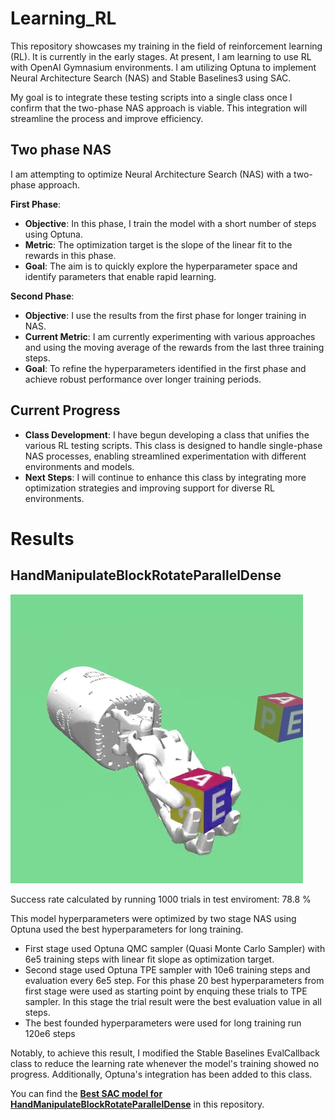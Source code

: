 # Learning_RL 
This repository showcases my training in the field of reinforcement learning (RL). It is currently in the early stages. At present, I am learning to use RL with OpenAI Gymnasium environments. I am utilizing Optuna to implement Neural Architecture Search (NAS) and Stable Baselines3 using SAC.

My goal is to integrate these testing scripts into a single class once I confirm that the two-phase NAS approach is viable. This integration will streamline the process and improve efficiency.

## Two phase NAS 

I am attempting to optimize Neural Architecture Search (NAS) with a two-phase approach.

**First Phase**:

- **Objective**: In this phase, I train the model with a short number of steps using Optuna.
- **Metric**: The optimization target is the slope of the linear fit to the rewards in this phase.
- **Goal**: The aim is to quickly explore the hyperparameter space and identify parameters that enable rapid learning.

**Second Phase**:

- **Objective**: I use the results from the first phase for longer training in NAS.
- **Current Metric**: I am currently experimenting with various approaches and using the moving average of the rewards from the last three training steps.
- **Goal**: To refine the hyperparameters identified in the first phase and achieve robust performance over longer training periods.

## Current Progress

- **Class Development**: I have begun developing a class that unifies the various RL testing scripts. This class is designed to handle single-phase NAS processes, enabling streamlined experimentation with different environments and models.
- **Next Steps**: I will continue to enhance this class by integrating more optimization strategies and improving support for diverse RL environments.

# Results 

## HandManipulateBlockRotateParallelDense 
[![HandManipulateBlockRotateParallelDense solution using SAC](/pictures/hand_manipulate_block.png)](https://www.youtube.com/watch?v=eGOhrHnQlEo)

Success rate calculated by running 1000 trials in test enviroment: 78.8 %

This model hyperparameters were optimized by two stage NAS using Optuna used the best hyperparameters for long training. 
- First stage used Optuna QMC sampler (Quasi Monte Carlo Sampler) with 6e5 training steps with linear fit slope as optimization target.
- Second stage used Optuna TPE sampler with 10e6 training steps and evaluation every 6e5 step. For this phase 20 best hyperparameters from first stage were used as starting point by enquing these trials to TPE sampler. In this stage the trial result were the best evaluation value in all steps. 
- The best founded hyperparameters were used for long training run 120e6 steps

Notably, to achieve this result, I modified the Stable Baselines EvalCallback class to reduce the learning rate whenever the model's training showed no progress. Additionally, Optuna's integration has been added to this class.

You can find the **[Best SAC model for HandManipulateBlockRotateParallelDense](/best_models/HandManipulateBlockRotateParallelDense-v1/callback_8_21_long_0_best)** in this repository.





